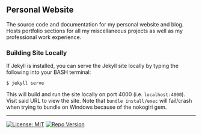 ## Personal Website
The source code and documentation for my personal website and blog. Hosts portfolio sections for all my miscellaneous projects as well as my professional work experience.

### Building Site Locally
If Jekyll is installed, you can serve the Jekyll site locally by typing the following into your BASH terminal:
```
$ jekyll serve
```
This will build and run the site locally on port 4000 (i.e. `localhost:4000`). Visit said URL to view the site. Note that `bundle install/exec` will fail/crash when trying to bundle on Windows because of the nokogiri gem.

---

[![License: MIT](https://img.shields.io/github/license/mashape/apistatus.svg)](https://opensource.org/licenses/MIT) [![Repo Version](https://img.shields.io/badge/version-1.0.0-blue.svg)](https://img.shields.io/badge/version-1.0.0-blue.svg)
